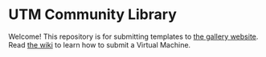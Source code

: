 # UTM Community Library
Welcome! This repository is for submitting templates to [the gallery website](https://utm.bludood.com). Read [the wiki](https://github.com/BluDood/UTM-Community/wiki) to learn how to submit a Virtual Machine.